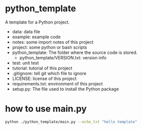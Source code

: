 # python_template
A template for a Python project.
- data: data file
- example: example code
- notes: some import notes of this project
- project: some python or bash scripts
- python_template: The folder where the source code is stored.
    - python_template/VERSION.txt: version info
- test: unit test
- tutorial: tutorial of this project
- .gitignore: tell git which file to ignore
- LICENSE: license of this project
- requirements.txt: environment of this project
- setup.py: The file used to install the Python package


# how to use main.py
``` bash
python ./python_template/main.py --echo_txt "hello template"
```